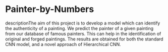 # Painter-by-Numbers
descriptionThe aim of this project is to develop a model which can identify the authenticity of a painting. We predict the painter of a given painting from our database of famous painters. This can help in the identification of original and forged paintings. The results are obtained for both the standard CNN model, and a novel approach of Hierarchical CNN.
